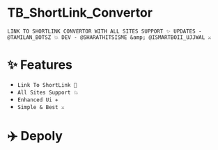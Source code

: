 # TB_ShortLink_Convertor

```LINK TO SHORTLINK CONVERTOR WITH ALL SITES SUPPORT ✨ UPDATES - @TAMILAN_BOTSZ 💥 DEV - @SHARATHITSISME &amp; @ISMARTBOII_UJJWAL ⚔️```


# ✨ Features

- `` Link To ShortLink 🔗 ``
- `` All Sites Support 💥 ``
- `` Enhanced Ui ✈️ ``
- `` Simple & Best ⚔️ ``

# ✈️ Depoly 
